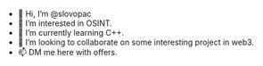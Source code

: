 - 👋 Hi, I’m @slovopac
- 👀 I’m interested in OSINT.
- 🌱 I’m currently learning C++. 
- 💞️ I’m looking to collaborate on some interesting project in web3. 
- 📫 DM me here with offers. 

<!---
slovopac/slovopac is a ✨ special ✨ repository because its `README.md` (this file) appears on your GitHub profile.
You can click the Preview link to take a look at your changes.
--->

